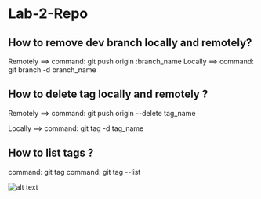 # Lab-2-Repo

## How to remove dev branch locally and remotely?

Remotely ==> command: git push origin :branch_name
Locally ==> command: git branch -d branch_name


## How to delete tag locally and remotely ?

Remotely ==> command: git push origin --delete tag_name

Locally ==> command: git tag -d tag_name

## How to list tags ?

command: git tag 
command: git tag --list 

![alt text](https://github.com/[Omar-Eidaros]/[Lab-2-Repo]/blob/[master]/git.png?raw=true)
